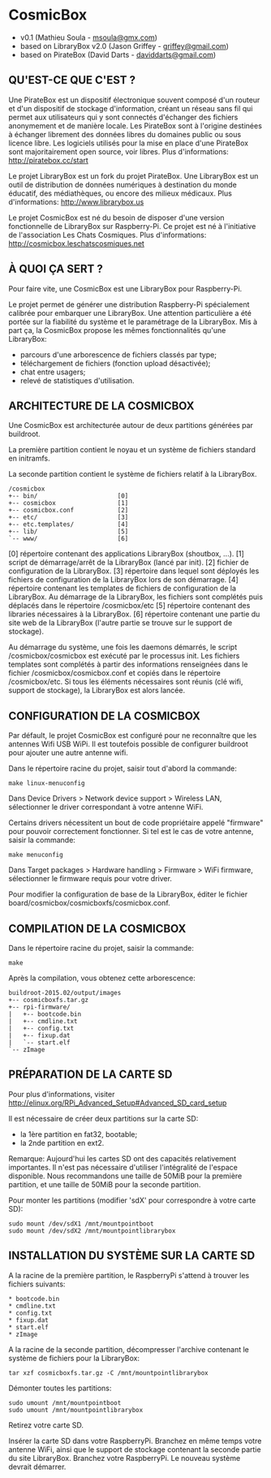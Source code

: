 # CosmicBox

* v0.1 (Mathieu Soula - msoula@gmx.com)
* based on LibraryBox v2.0 (Jason Griffey - griffey@gmail.com)
* based on PirateBox (David Darts - daviddarts@gmail.com)

## QU'EST-CE QUE C'EST ?

Une PirateBox est un dispositif électronique souvent composé d'un routeur
et d'un dispositif de stockage d'information, créant un réseau sans fil qui
permet aux utilisateurs qui y sont connectés d'échanger des fichiers
anonymement et de manière locale. Les PirateBox sont à l'origine destinées
à échanger librement des données libres du domaines public ou sous licence
libre. Les logiciels utilisés pour la mise en place d'une PirateBox sont
majoritairement open source, voir libres.
Plus d'informations: http://piratebox.cc/start

Le projet LibraryBox est un fork du projet PirateBox. Une LibraryBox est un
outil de distribution de données numériques à destination du monde éducatif,
des médiathèques, ou encore des milieux médicaux.
Plus d'informations: http://www.librarybox.us

Le projet CosmicBox est né du besoin de disposer d'une version fonctionnelle
de LibraryBox sur Raspberry-Pi. Ce projet est né à l'initiative de
l'association Les Chats Cosmiques.
Plus d'informations: http://cosmicbox.leschatscosmiques.net

## À QUOI ÇA SERT ?

Pour faire vite, une CosmicBox est une LibraryBox pour Raspberry-Pi.

Le projet permet de générer une distribution Raspberry-Pi spécialement
calibrée pour embarquer une LibraryBox. Une attention particulière a été portée
sur la fiabilité du système et le paramétrage de la LibraryBox. Mis à part ça,
la CosmicBox propose les mêmes fonctionnalités qu'une LibraryBox:
 - parcours d'une arborescence de fichiers classés par type;
 - téléchargement de fichiers (fonction upload désactivée);
 - chat entre usagers;
 - relevé de statistiques d'utilisation.

## ARCHITECTURE DE LA COSMICBOX

Une CosmicBox est architecturée autour de deux partitions générées par
buildroot.

La première partition contient le noyau et un système de fichiers standard
en initramfs.

La seconde partition contient le système de fichiers relatif à la LibraryBox.

    /cosmicbox
    +-- bin/                      [0]
    +-- cosmicbox                 [1]
    +-- cosmicbox.conf            [2]
    +-- etc/                      [3]
    +-- etc.templates/            [4]
    +-- lib/                      [5]
    `-- www/                      [6]

[0] répertoire contenant des applications LibraryBox (shoutbox, ...).
[1] script de démarrage/arrêt de la LibraryBox (lancé par init).
[2] fichier de configuration de la LibraryBox.
[3] répertoire dans lequel sont déployés les fichiers de configuration de la
    LibraryBox lors de son démarrage.
[4] répertoire contenant les templates de fichiers de configuration de la
    LibraryBox. Au démarrage de la LibraryBox, les fichiers sont complétés
    puis déplacés dans le répertoire /cosmicbox/etc
[5] répertoire contenant des libraries nécessaires à la LibraryBox.
[6] répertoire contenant une partie du site web de la LibraryBox (l'autre
    partie se trouve sur le support de stockage).

Au démarrage du système, une fois les daemons démarrés, le script
/cosmicbox/cosmicbox est exécuté par le processus init.
Les fichiers templates sont complétés à partir des informations renseignées
dans le fichier /cosmicbox/cosmicbox.conf et copiés dans le répertoire
/cosmicbox/etc. Si tous les éléments nécessaires sont réunis (clé wifi,
support de stockage), la LibraryBox est alors lancée.

## CONFIGURATION DE LA COSMICBOX

Par défault, le projet CosmicBox est configuré pour ne reconnaître que les
antennes Wifi USB WiPi. Il est toutefois possible de configurer buildroot
pour ajouter une autre antenne wifi.

Dans le répertoire racine du projet, saisir tout d'abord la commande:

    make linux-menuconfig

Dans Device Drivers > Network device support > Wireless LAN, sélectionner
le driver correspondant à votre antenne WiFi.

Certains drivers nécessitent un bout de code propriétaire appelé "firmware"
pour pouvoir correctement fonctionner. Si tel est le cas de votre antenne,
saisir la commande:

    make menuconfig

Dans Target packages > Hardware handling > Firmware > WiFi firmware,
sélectionner le firmware requis pour votre driver.

Pour modifier la configuration de base de la LibraryBox, éditer le fichier
board/cosmicbox/cosmicboxfs/cosmicbox.conf.

## COMPILATION DE LA COSMICBOX

Dans le répertoire racine du projet, saisir la commande:

    make

Après la compilation, vous obtenez cette arborescence:

    buildroot-2015.02/output/images
    +-- cosmicboxfs.tar.gz
    +-- rpi-firmware/
    |   +-- bootcode.bin
    |   +-- cmdline.txt
    |   +-- config.txt
    |   +-- fixup.dat
    |   `-- start.elf
    `-- zImage

## PRÉPARATION DE LA CARTE SD

Pour plus d'informations, visiter
http://elinux.org/RPi_Advanced_Setup#Advanced_SD_card_setup

Il est nécessaire de créer deux partitions sur la carte SD:
 - la 1ère partition en fat32, bootable;
 - la 2nde partition en ext2.

Remarque: Aujourd'hui les cartes SD ont des capacités relativement
          importantes. Il n'est pas nécessaire d'utiliser l'intégralité de
          l'espace disponible.
          Nous recommandons une taille de 50MiB pour la première partition,
          et une taille de 50MiB pour la seconde partition.

Pour monter les partitions (modifier 'sdX' pour correspondre à votre carte SD):

    sudo mount /dev/sdX1 /mnt/mountpointboot
    sudo mount /dev/sdX2 /mnt/mountpointlibrarybox

## INSTALLATION DU SYSTÈME SUR LA CARTE SD

A la racine de la première partition, le RaspberryPi s'attend à trouver les
fichiers suivants:

    * bootcode.bin
    * cmdline.txt
    * config.txt
    * fixup.dat
    * start.elf
    * zImage

A la racine de la seconde partition, décompresser l'archive contenant le
système de fichiers pour la LibraryBox:

    tar xzf cosmicboxfs.tar.gz -C /mnt/mountpointlibrarybox

Démonter toutes les partitions:

    sudo umount /mnt/mountpointboot
    sudo umount /mnt/mountpointlibrarybox

Retirez votre carte SD.

Insérer la carte SD dans votre RaspberryPi. Branchez en même temps votre
antenne WiFi, ainsi que le support de stockage contenant la seconde partie
du site LibraryBox. Branchez votre RaspberryPi. Le nouveau système devrait
démarrer.
